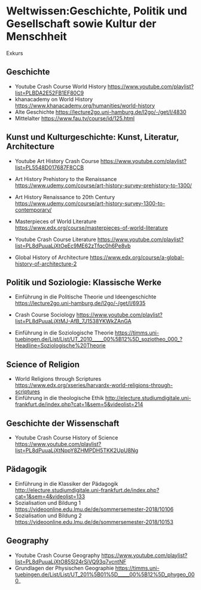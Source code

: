# Weltwissen:Geschichte, Politik und Gesellschaft sowie Kultur der Menschheit				

Exkurs		


## Geschichte

- Youtube Crash Course World History https://www.youtube.com/playlist?list=PLBDA2E52FB1EF80C9
- khanacademy on World History https://www.khanacademy.org/humanities/world-history
- Alte Geschichte https://lecture2go.uni-hamburg.de/l2go/-/get/l/4830
- Mittelalter https://www.fau.tv/course/id/125.html


## Kunst und Kulturgeschichte: Kunst, Literatur, Architecture

- Youtube Art History Crash Course https://www.youtube.com/playlist?list=PL5548D017687F8CCB
- Art History Prehistory to the Renaissance https://www.udemy.com/course/art-history-survey-prehistory-to-1300/
- Art History Renaissance to 20th Century https://www.udemy.com/course/art-history-survey-1300-to-contemporary/

- Masterpieces of World Literature https://www.edx.org/course/masterpieces-of-world-literature
- Youtube Crash Course Literature https://www.youtube.com/playlist?list=PL8dPuuaLjXtOeEc9ME62zTfqc0h6Pe8vb

- Global History of Architecture https://www.edx.org/course/a-global-history-of-architecture-2

## Politik und Soziologie: Klassische Werke		
 
- Einführung in die Politische Theorie und Ideengeschichte https://lecture2go.uni-hamburg.de/l2go/-/get/l/6935

- Crash Course Sociology https://www.youtube.com/playlist?list=PL8dPuuaLjXtMJ-AfB_7J1538YKWkZAnGA
- Einführung in die Soziologische Theorie https://timms.uni-tuebingen.de/List/List/UT_2010_____00%5B12%5D_soziotheo_000_?Headline=Soziologische%20Theorie
				
## Science of Religion

- World Religions through Scriptures https://www.edx.org/xseries/harvardx-world-religions-through-scriptures
- Einführung in die theologische Ethik http://electure.studiumdigitale.uni-frankfurt.de/index.php?cat=1&sem=5&videolist=214


## Geschichte der Wissenschaft			

- Youtube Crash Course History of Science https://www.youtube.com/playlist?list=PL8dPuuaLjXtNppY8ZHMPDH5TKK2UpU8Ng
		
## Pädagogik

- Einführung in die Klassiker der Pädagogik http://electure.studiumdigitale.uni-frankfurt.de/index.php?cat=1&sem=4&videolist=133
- Sozialisation und Bildung 1 https://videoonline.edu.lmu.de/de/sommersemester-2018/10106
- Sozialisation und Bildung 2 https://videoonline.edu.lmu.de/de/sommersemester-2018/10153

## Geography

- Youtube Crash Course Geography https://www.youtube.com/playlist?list=PL8dPuuaLjXtO85Sl24rSiVQ93q7vcntNF
- Grundlagen der Physischen Geographie https://timms.uni-tuebingen.de/List/List/UT_201%5B01%5D_____00%5B12%5D_phygeo_000_
